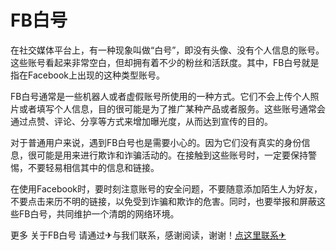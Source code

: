 # FB白号

在社交媒体平台上，有一种现象叫做“白号”，即没有头像、没有个人信息的账号。这些账号看起来非常空白，但却拥有着不少的粉丝和活跃度。其中，FB白号就是指在Facebook上出现的这种类型账号。

FB白号通常是一些机器人或者虚假账号所使用的一种方式。它们不会上传个人照片或者填写个人信息，目的很可能是为了推广某种产品或者服务。这些账号通常会通过点赞、评论、分享等方式来增加曝光度，从而达到宣传的目的。

对于普通用户来说，遇到FB白号也是需要小心的。因为它们没有真实的身份信息，很可能是用来进行欺诈和诈骗活动的。在接触到这些账号时，一定要保持警惕，不要轻易相信其中的信息和链接。

在使用Facebook时，要时刻注意账号的安全问题，不要随意添加陌生人为好友，不要点击来历不明的链接，以免受到诈骗和欺诈的危害。同时，也要举报和屏蔽这些FB白号，共同维护一个清朗的网络环境。

更多 关于FB白号 请通过✈与我们联系，感谢阅读，谢谢！[点这里联系✈](https://t.me/sjlmbot)
